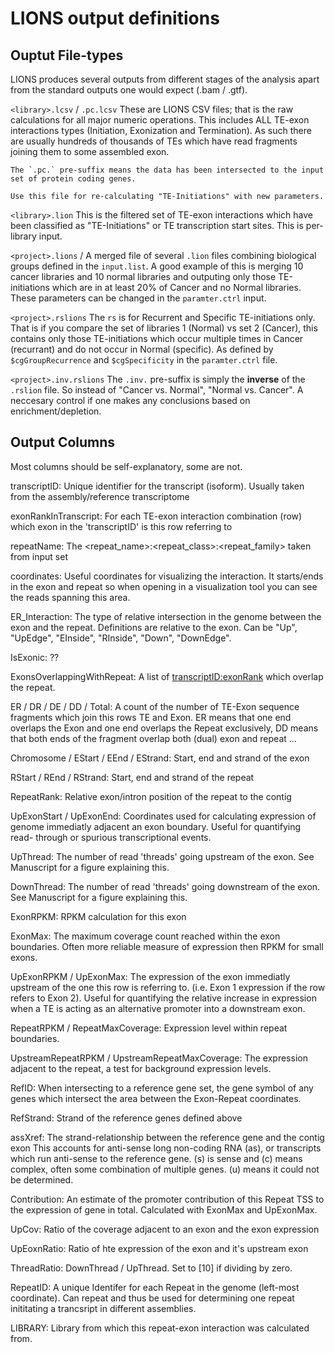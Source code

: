 # LIONS output definitions

## Ouptut File-types
LIONS produces several outputs from different stages of the analysis apart from
the standard outputs one would expect (.bam / .gtf).

`<library>.lcsv` / `.pc.lcsv`
	These are LIONS CSV files; that is the raw calculations for all major
	numeric operations.
	This includes ALL TE-exon interactions types (Initiation, Exonization and
	Termination). As such there are usually hundreds of thousands of TEs which
	have read fragments joining them to some assembled exon.

	The `.pc.` pre-suffix means the data has been intersected to the input
	set of protein coding genes.

	Use this file for re-calculating "TE-Initiations" with new parameters.

`<library>.lion`
	This is the filtered set of TE-exon interactions which have been classified
	as "TE-Initiations" or TE transcription start sites. This is per-library
	input.

`<project>.lions` / 
	A merged file of several `.lion` files combining biological groups defined
	in the `input.list`. A good example of this is merging 10 cancer libraries
	and 10 normal libraries and outputing only those TE-initiations which are
	in at least 20% of Cancer and no Normal libraries. These parameters can be
	changed in the `paramter.ctrl` input.

`<project>.rslions`	
	The `rs` is for Recurrent and Specific TE-initiations only. That is if you
	compare the set of libraries 1 (Normal) vs set 2 (Cancer), this contains only
	those TE-initiations which occur multiple times in Cancer (recurrant) and do
	not occur in Normal (specific). As defined by `$cgGroupRecurrence` and
	`$cgSpecificity` in the `paramter.ctrl` file.

`<project>.inv.rslions`	
	The `.inv.` pre-suffix is simply the **inverse** of the `.rslion` file. So
	instead of "Cancer vs. Normal", "Normal vs. Cancer". A neccesary control if
	one makes any conclusions based on enrichment/depletion.


## Output Columns
Most columns should be self-explanatory, some are not.

transcriptID: Unique identifier for the transcript (isoform). Usually taken
	from the assembly/reference transcriptome

exonRankInTranscript: For each TE-exon interaction combination (row) which exon
	in the 'transcriptID' is this row referring to

repeatName: The <repeat_name>:<repeat_class>:<repeat_family> taken from input
	set

coordinates: Useful coordinates for visualizing the interaction. It starts/ends
	in the exon and repeat so when opening in a visualization tool you can see
	the reads spanning this area.

ER_Interaction: The type of relative intersection in the genome between the exon
	and the repeat. Definitions are relative to the exon. Can be "Up", "UpEdge",
	"EInside", "RInside", "Down", "DownEdge".

IsExonic: ??

ExonsOverlappingWithRepeat: A list of <transcriptID:exonRank> which overlap
	the repeat.

ER / DR / DE / DD / Total: A count of the number of TE-Exon sequence fragments
	which join this rows TE and Exon. ER means that one end overlaps the Exon
	and one end overlaps the Repeat exclusively, DD means that both ends of the
	fragment overlap both (dual) exon and repeat ...

Chromosome / EStart / EEnd / EStrand: Start, end and strand of the exon

RStart / REnd / RStrand: Start, end and strand of the repeat

RepeatRank: Relative exon/intron position of the repeat to the contig

UpExonStart / UpExonEnd: Coordinates used for calculating expression of
	genome immediatly adjacent an exon boundary. Useful for quantifying read-
	through or spurious transcriptional events.

UpThread: The number of read 'threads' going upstream of the exon.
	See Manuscript for a figure explaining this.

DownThread: The number of read 'threads' going downstream of the exon.
	See Manuscript for a figure explaining this.

ExonRPKM: RPKM calculation for this exon

ExonMax: The maximum coverage count reached within the exon boundaries. Often
	more reliable measure of expression then RPKM for small exons.

UpExonRPKM / UpExonMax: The expression of the exon immediatly upstream of the
	one this row is referring to. (i.e. Exon 1 expression if the row refers
	to Exon 2). Useful for quantifying the relative increase in expression
	when a TE is acting as an alternative promoter into a downstream exon.

RepeatRPKM / RepeatMaxCoverage:	Expression level within repeat boundaries.

UpstreamRepeatRPKM / UpstreamRepeatMaxCoverage: The expression adjacent to the
	repeat, a test for background expression levels.

RefID: When intersecting to a reference gene set, the gene symbol of any genes
	which intersect the area between the Exon-Repeat coordinates.

RefStrand: Strand of the reference genes defined above

assXref: The strand-relationship between the reference gene and the contig exon
	This accounts for anti-sense long non-coding RNA (as), or transcripts
	which run anti-sense to the reference gene. (s) is sense and (c) means
	complex, often some combination of multiple genes. (u) means it could not
	be determined.

Contribution: An estimate of the promoter contribution of this Repeat TSS to
	the expression of gene in total. Calculated with ExonMax and UpExonMax.

UpCov: Ratio of the coverage adjacent to an exon and the exon expression

UpEoxnRatio: Ratio of hte expression of the exon and it's upstream exon

ThreadRatio: DownThread / UpThread. Set to [10] if dividing by zero.

RepeatID: A unique Identifer for each Repeat in the genome (left-most
	coordinate). Can repeat and thus be used for determining one repeat
	inititating a trancsript in different assemblies.

LIBRARY: Library from which this repeat-exon interaction was calculated from.
